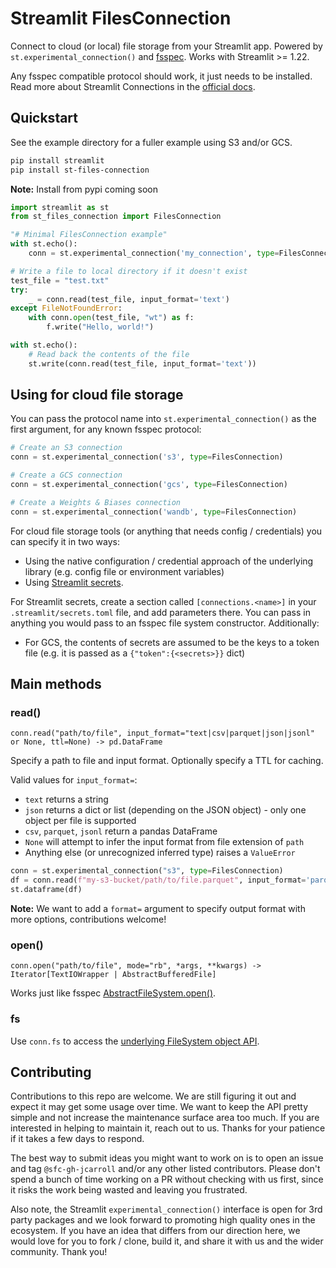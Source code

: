 # Streamlit FilesConnection

Connect to cloud (or local) file storage from your Streamlit app. Powered by `st.experimental_connection()` and [fsspec](https://filesystem-spec.readthedocs.io/en/latest/). Works with Streamlit >= 1.22.

Any fsspec compatible protocol should work, it just needs to be installed. Read more about Streamlit Connections in the
[official docs](https://docs.streamlit.io/library/api-reference/connections).

## Quickstart

See the example directory for a fuller example using S3 and/or GCS.

```sh
pip install streamlit
pip install st-files-connection
```

**Note:** Install from pypi coming soon

```python
import streamlit as st
from st_files_connection import FilesConnection

"# Minimal FilesConnection example"
with st.echo():
    conn = st.experimental_connection('my_connection', type=FilesConnection)

# Write a file to local directory if it doesn't exist
test_file = "test.txt"
try:
    _ = conn.read(test_file, input_format='text')
except FileNotFoundError:
    with conn.open(test_file, "wt") as f:
        f.write("Hello, world!")

with st.echo():
    # Read back the contents of the file
    st.write(conn.read(test_file, input_format='text'))
```

## Using for cloud file storage

You can pass the protocol name into `st.experimental_connection()` as the first argument, for any known fsspec protocol:

```python
# Create an S3 connection
conn = st.experimental_connection('s3', type=FilesConnection)

# Create a GCS connection
conn = st.experimental_connection('gcs', type=FilesConnection)

# Create a Weights & Biases connection
conn = st.experimental_connection('wandb', type=FilesConnection)
```

For cloud file storage tools (or anything that needs config / credentials) you can specify it in two ways:

- Using the native configuration / credential approach of the underlying library (e.g. config file or environment variables)
- Using [Streamlit secrets](https://docs.streamlit.io/library/advanced-features/secrets-management).

For Streamlit secrets, create a section called `[connections.<name>]` in your `.streamlit/secrets.toml` file, and add parameters
there. You can pass in anything you would pass to an fsspec file system constructor. Additionally:

- For GCS, the contents of secrets are assumed to be the keys to a token file (e.g. it is passed as a `{"token":{<secrets>}}` dict)

## Main methods

### read()

`conn.read("path/to/file", input_format="text|csv|parquet|json|jsonl" or None, ttl=None) -> pd.DataFrame`

Specify a path to file and input format. Optionally specify a TTL for caching.

Valid values for `input_format=`:

- `text` returns a string
- `json` returns a dict or list (depending on the JSON object) - only one object per file is supported
- `csv`, `parquet`, `jsonl` return a pandas DataFrame
- `None` will attempt to infer the input format from file extension of `path`
- Anything else (or unrecognized inferred type) raises a `ValueError`

```python
conn = st.experimental_connection("s3", type=FilesConnection)
df = conn.read(f"my-s3-bucket/path/to/file.parquet", input_format='parquet')
st.dataframe(df)
```

**Note:** We want to add a `format=` argument to specify output format with more options, contributions welcome!

### open()

`conn.open("path/to/file", mode="rb", *args, **kwargs) -> Iterator[TextIOWrapper | AbstractBufferedFile]`

Works just like fsspec [AbstractFileSystem.open()](https://filesystem-spec.readthedocs.io/en/latest/api.html#fsspec.spec.AbstractFileSystem.open).

### fs

Use `conn.fs` to access the [underlying FileSystem object API](https://filesystem-spec.readthedocs.io/en/latest/api.html#fsspec.spec.AbstractFileSystem).

## Contributing

Contributions to this repo are welcome. We are still figuring it out and expect it may get some usage over time. We want to keep the API pretty simple
and not increase the maintenance surface area too much. If you are interested in helping to maintain it, reach out to us. Thanks for your patience if
it takes a few days to respond.

The best way to submit ideas you might want to work on is to open an issue and tag `@sfc-gh-jcarroll` and/or any other listed contributors.
Please don't spend a bunch of time working on a PR without checking with us first, since it risks the work being wasted and leaving you frustrated.

Also note, the Streamlit `experimental_connection()` interface is open for 3rd party packages and we look forward to promoting high quality ones in
the ecosystem. If you have an idea that differs from our direction here, we would love for you to fork / clone, build it, and share it with us and
the wider community. Thank you!
